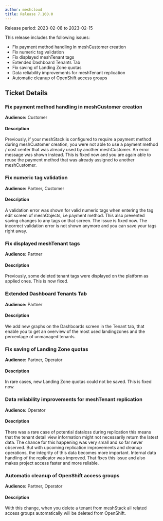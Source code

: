 ```yaml
---
author: meshcloud
title: Release 7.160.0
---
```


Release period: 2023-02-08 to 2023-02-15

This release includes the following issues:
* Fix payment method handling in meshCustomer creation
* Fix numeric tag validation
* Fix displayed meshTenant tags
* Extended Dashboard Tenants Tab
* Fix saving of Landing Zone quotas
* Data reliability improvements for meshTenant replication
* Automatic cleanup of OpenShift access groups
<!--truncate-->

## Ticket Details
### Fix payment method handling in meshCustomer creation
**Audience:** Customer


#### Description
Previously, if your meshStack is configured to require a payment method during meshCustomer creation, 
you were not able to use a payment method / cost center that was already used by another meshCustomer. 
An error message was shown instead. This is fixed now and you are again able to reuse 
the payment method that was already assigned to another meshCustomer.

### Fix numeric tag validation
**Audience:** Partner, Customer


#### Description
A validation error was shown for valid numeric tags when entering the tag edit screen of meshObjects, i.e payment method. This also prevented saving changes to any tags on that screen. The issue is fixed now. The incorrect validation error is not shown anymore and you can save your tags right away.

### Fix displayed meshTenant tags
**Audience:** Partner


#### Description
Previously, some deleted tenant tags were displayed on the platform as applied ones. This is now fixed.

### Extended Dashboard Tenants Tab
**Audience:** Partner


#### Description
We add new graphs on the Dashboards screen in the Tenant tab, that enable you to get an overview of the most used landingzones 
and the percentage of unmanaged tenants.

### Fix saving of Landing Zone quotas
**Audience:** Partner, Operator


#### Description
In rare cases, new Landing Zone quotas could not be saved.
This is fixed now.

### Data reliability improvements for meshTenant replication
**Audience:** Operator


#### Description
There was a rare case of potential dataloss during replication this means that the 
tenant detail view information might not necessarily return the latest data. The 
chance for this happening was very small and so far never observed. 
But with upcoming replication improvements and cleanup operations, the integrity 
of this data becomes more important. Internal data handling of the replicator was 
improved. That fixes this issue and also makes project access faster and more 
reliable.

### Automatic cleanup of OpenShift access groups
**Audience:** Partner, Operator


#### Description
With this change, when you delete a tenant from meshStack all related access groups 
automatically will be deleted from OpenShift.

